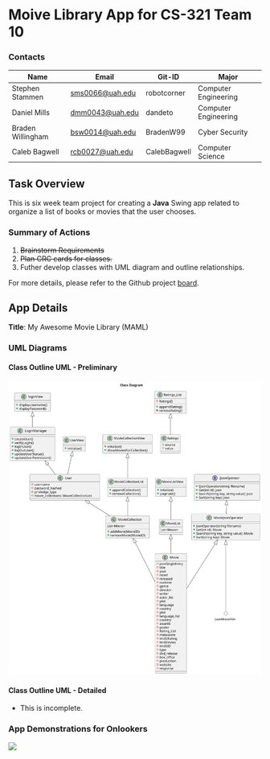 # Moive Library App for CS-321 Team 10

### Contacts

| Name | Email | Git-ID | Major |
| --- | --- | --- | --- |
| Stephen Stammen | sms0066@uah.edu | robotcorner | Computer Engineering | 
| Daniel Mills | dmm0043@uah.edu | dandeto | Computer Engineering |
| Braden Willingham | bsw0014@uah.edu | BradenW99 | Cyber Security |
| Caleb Bagwell | rcb0027@uah.edu | CalebBagwell | Computer Science |

## Task Overview

This is six week team project for creating a **Java** Swing app related to organize a list of books or movies that the user chooses.

### Summary of Actions
1. ~~Brainstorm Requirements~~
2. ~~Plan CRC cards for classes.~~
3. Futher develop classes with UML diagram and outline relationships.

For more details, please refer to the Github project [board](https://github.com/robotcorner/CS-321-JavaTeamProjectTeam10/projects?type=beta).


## App Details

**Title**: My Awesome Movie Library (MAML)


### UML Diagrams
#### Class Outline UML - Preliminary 

<p><img src='/docs/uml-class-diagram.svg'></p>

#### Class Outline UML - Detailed

- This is incomplete.


### App Demonstrations for Onlookers
![](Output.gif)

